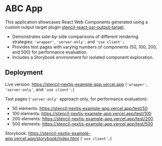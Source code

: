 # ABC App

This application showcases React Web Components generated using a custom output target plugin [stencil-react-ssr-output-target](../stencil-react-ssr-output-target/).

- Demonstrates side-by-side comparisons of different rendering strategies: `'wrapper'`, `'server-only'`, and `'use client';`.
- Provides test pages with varying numbers of components (50, 100, 200, and 500) for performance evaluation.
- Includes a Storybook environment for isolated component exploration.

## Deployment

Live version: https://stencil-nextjs-example-app.vercel.app (`'wrapper'`, `'server-only'`, and `'use client';`)

Test pages (`'server-only'` approach only, for performance evaluation):
- 50 elements: https://stencil-nextjs-example-app.vercel.app/test/50
- 100 elements: https://stencil-nextjs-example-app.vercel.app/test/100
- 200 elements: https://stencil-nextjs-example-app.vercel.app/test/200
- 500 elements: https://stencil-nextjs-example-app.vercel.app/test/500

Storybook: https://stencil-nextjs-example-app.vercel.app/storybook/index.html (`'use client';`)
